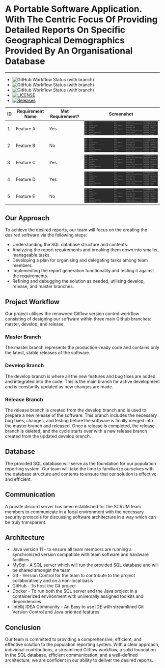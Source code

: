 <h1>A Portable Software Application. With The Centric Focus Of Providing Detailed Reports On Specific Geographical Demographics Provided By An Organisational Database</h1>
<hr/>

* ![GitHub Workflow Status (with branch)](https://img.shields.io/github/actions/workflow/status/josephm89/sem/main.yml?branch=master&label=master&style=flat-square)
* ![GitHub Workflow Status (with branch)](https://img.shields.io/github/actions/workflow/status/josephm89/sem/main.yml?branch=develop&label=develop&style=flat-square)
* ![GitHub Workflow Status (with branch)](https://img.shields.io/github/actions/workflow/status/josephm89/sem/main.yml?branch=release&label=release&style=flat-square)
* [![LICENSE](https://img.shields.io/github/license/josephm89/sem.svg?style=flat-square)](https://github.com/josephm89/sem/blob/master/LICENSE)
* [![Releases](https://img.shields.io/github/release/josephm89/sem/all.svg?style=flat-square)](https://github.com/josephm89/sem/releases)

| ID | Requirement Name | Met Requirement? | Screenshot                                                                                    |
|----|------------------|------------------|-----------------------------------------------------------------------------------------------|
| 1  | Feature A        | Yes              | [![Screenshot A](/screenshots/1.png)](/screenshots/2.png)                                     |
| 2  | Feature B        | No               | [![Screenshot A](/screenshots/1.png)](/screenshots/2.png)                                     |
| 3  | Feature C        | Yes              | [![Screenshot A](/screenshots/1.png)](/screenshots/2.png)                                     |
| 4  | Feature D        | Yes              | [![Screenshot A](/screenshots/1.png)](/screenshots/2.png)                                     |
| 5  | Feature E        | No               | [![Screenshot A](/screenshots/1.png)](/screenshots/2.png)                                     |

<h2>Our Approach</h2>
<p>To achieve the desired reports, our team will focus on the creating the desired software via the following steps:</p>
<ul>
  <li>Understanding the SQL database structure and contents.</li>
  <li>Analyzing the report requirements and breaking them down into smaller, manageable tasks.</li>
  <li>Developing a plan for organising and delegating tasks among team members.</li>
  <li>Implementing the report generation functionality and testing it against the requirements.</li>
  <li>Refining and debugging the solution as needed, utilising develop, release, and master branches.</li>
</ul>

<h2>Project Workflow</h2>
<p>Our project utilises the renowned Gitflow version control workflow consisting of designing our software within three main Github branches: master, develop, and release.</p>

<h3>Master Branch</h3>
<p>The master branch represents the production-ready code and contains only the latest, stable releases of the software.</p>

<h3>Develop Branch</h3>
<p>The develop branch is where all the new features and bug fixes are added and integrated into the code. This is the main branch for active development and is constantly updated as new changes are made.</p>

<h3>Release Branch</h3>
<p>The release branch is created from the develop branch and is used to prepare a new release of the software. This branch includes the necessary bug fixes, changes, and testing before the software is finally merged into the master branch and released. Once a release is completed, the release branch is deleted, and the cycle starts over with a new release branch created from the updated develop branch.</p>

<h2>Database</h2>
<p>The provided SQL database will serve as the foundation for our population reporting system. Our team will take the time to familiarize ourselves with the database structure and contents to ensure that our solution is effective and efficient.</p>

<h2>Communication</h2>
<p>A private discord server has been established for the SCRUM team members to communicate in a focal environment with the necessary security protocols for discussing software architecture in a way which can be truly transparent.</p>

<h2>Architecture</h2>
<ul>
  <li>Java version 11 - to ensure all team members are running a synchronized version compatible with team software and hardware facilities</li>
  <li>MySql - A SQL server which will run the provided SQL database and will be shared amongst the team</li>
  <li>Git - Version Control for the team to contribute to the project collaboratively and on a non-local basis</li>
  <li>GitHub - To host the Git project</li>
  <li>Docker - To run both the SQL server and the Java project in a containerized environment with universally assigned toolkits and dependencies</li>
  <li>Intellij IDEA Community - An Easy to use IDE with streamlined Git Version Control and Java oriented features</li>
 </ul>
<h2>Conclusion</h2>
<p>Our team is committed to providing a comprehensive, efficient, and effective solution to the population reporting system. With a clear approach, individual contributions, a streamlined Gitflow workflow, a solid foundation in the SQL database, efficient communication, and a well-defined architecture, we are confident in our ability to deliver the desired reports.</p>


